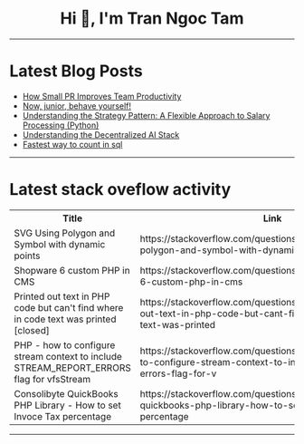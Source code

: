 <h1 align="center">Hi 👋, I'm Tran Ngoc Tam</h1>

---

# Latest Blog Posts 
<!-- BLOG-POST-LIST:START -->
- [How Small PR Improves Team Productivity](https://dev.to/jetthoughts/how-small-pr-improves-team-productivity-25g)
- [Now, junior, behave yourself!](https://dev.to/cocodelacueva/now-junior-behave-yourself-3004)
- [Understanding the Strategy Pattern: A Flexible Approach to Salary Processing &lpar;Python&rpar;](https://dev.to/dazevedo/understanding-the-strategy-pattern-a-flexible-approach-to-salary-processing-python-3bh7)
- [Understanding the Decentralized AI Stack](https://dev.to/swarmzero/understanding-the-decentralized-ai-stack-5e3o)
- [Fastest way to count in sql](https://dev.to/volland/fastest-way-to-count-in-sql-23m)
<!-- BLOG-POST-LIST:END -->

---

# Latest stack oveflow activity
<table>
  <tr><th>Title</th><th>Link</th></tr>
  <!-- STACKOVERFLOW:START --><tr><td>SVG Using Polygon and Symbol with dynamic points</td><td>https://stackoverflow.com/questions/78974691/svg-using-polygon-and-symbol-with-dynamic-points</td></tr><tr><td>Shopware 6 custom PHP in CMS</td><td>https://stackoverflow.com/questions/78974531/shopware-6-custom-php-in-cms</td></tr><tr><td>Printed out text in PHP code but can&#39;t find where in code text was printed [closed]</td><td>https://stackoverflow.com/questions/78974463/printed-out-text-in-php-code-but-cant-find-where-in-code-text-was-printed</td></tr><tr><td>PHP - how to configure stream context to include STREAM_REPORT_ERRORS flag for vfsStream</td><td>https://stackoverflow.com/questions/78974351/php-how-to-configure-stream-context-to-include-stream-report-errors-flag-for-v</td></tr><tr><td>Consolibyte QuickBooks PHP Library - How to set Invoce Tax percentage</td><td>https://stackoverflow.com/questions/78974335/consolibyte-quickbooks-php-library-how-to-set-invoce-tax-percentage</td></tr><!-- STACKOVERFLOW:END -->
</table>

---


